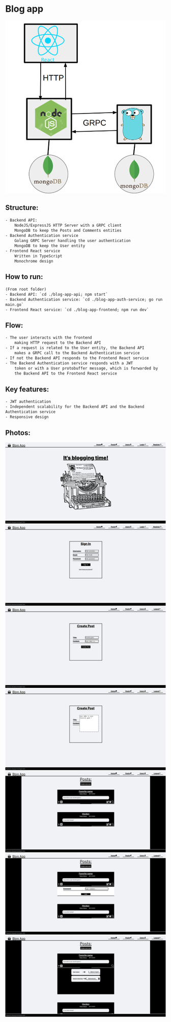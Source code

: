 # Blog app

![Alt text](./readmePhotos/arch.png)

## Structure:
    - Backend API:
        NodeJS/ExpressJS HTTP Server with a GRPC client
        MongoDB to keep the Posts and Comments entities
    - Backend Authentication service
        Golang GRPC Server handling the user authentication
        MongoDB to keep the User entity
    - Frontend React service
        Written in TypeScript
        Monochrome design

## How to run:
    (From root folder)
    - Backend API: `cd ./blog-app-api; npm start`
    - Backend Authentication service: `cd ./blog-app-auth-service; go run main.go`
    - Frontend React service: `cd ./blog-app-frontend; npm run dev`
## Flow:
    - The user interacts with the frontend
        making HTTP request to the Backend API
    - If a request is related to the User entity, the Backend API 
        makes a GRPC call to the Backend Authentication service
    - If not the Backend API responds to the Frontend React service
    - The Backend Authentication service responds with a JWT
        token or with a User protobuffer message, which is forwarded by
        the Backend API to the Frontend React service
## Key features:
    - JWT authentication
    - Independent scalability for the Backend API and the Backend Authentication service
    - Responsive design

## Photos:

![Alt text](./readmePhotos/home.png)
![Alt text](./readmePhotos/login.png)
![Alt text](./readmePhotos/postCreate1.png)
![Alt text](./readmePhotos/postCreate2.png)
![Alt text](./readmePhotos/posts1.png)
![Alt text](./readmePhotos/posts2.png)
![Alt text](./readmePhotos/comments.png)
